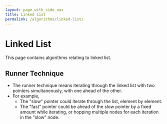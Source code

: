 ```yaml
---
layout: page_with_side_nav
title: Linked List
permalink: /algorithms/linked-list/
---
```


# Linked List
This page contains algorithms relating to linked list.

## Runner Technique
- The runner technique means iterating through the linked list with two pointers simultaneously, with one ahead of the other.
- For example, 
  - The "slow" pointer could iterate through the list, element by element.
  - The "fast" pointer could be ahead of the slow pointer by a fixed amount while iterating, or hopping multiple nodes for each iteration in the "slow" node.